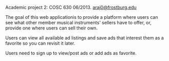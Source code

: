 
Academic project 2: COSC 630 06/2013. araj0@frostburg.edu

The goal of this web applicationis to provide a platform where users can see what other member 
musical instruments' sellers have to offer, or, provide one where users can sell their own. 

Users can view all available ad listings and save ads that interest them as a 
favorite so you can revisit it later.

Users need to sign up to view/post ads or add ads as favorite. 
